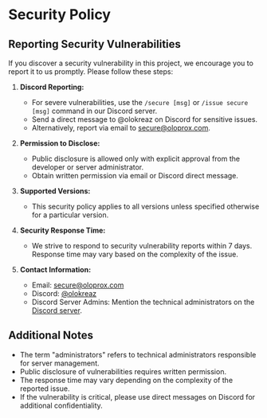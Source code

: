 # Security Policy

## Reporting Security Vulnerabilities

If you discover a security vulnerability in this project, we encourage you to report it to us promptly. Please follow these steps:

1. **Discord Reporting:**
   - For severe vulnerabilities, use the `/secure [msg]` or `/issue secure [msg]` command in our Discord server.
   - Send a direct message to @olokreaz on Discord for sensitive issues.
   - Alternatively, report via email to secure@oloprox.com.

2. **Permission to Disclose:**
   - Public disclosure is allowed only with explicit approval from the developer or server administrator.
   - Obtain written permission via email or Discord direct message.

3. **Supported Versions:**
   - This security policy applies to all versions unless specified otherwise for a particular version.

4. **Security Response Time:**
   - We strive to respond to security vulnerability reports within 7 days. Response time may vary based on the complexity of the issue.

5. **Contact Information:**
   - Email: secure@oloprox.com
   - Discord: [@olokreaz](https://github.com/olokreaz)
   - Discord Server Admins: Mention the technical administrators on the [Discord server](https://discord.gg/EtBzyNDpGq).

## Additional Notes

- The term "administrators" refers to technical administrators responsible for server management.
- Public disclosure of vulnerabilities requires written permission.
- The response time may vary depending on the complexity of the reported issue.
- If the vulnerability is critical, please use direct messages on Discord for additional confidentiality.
